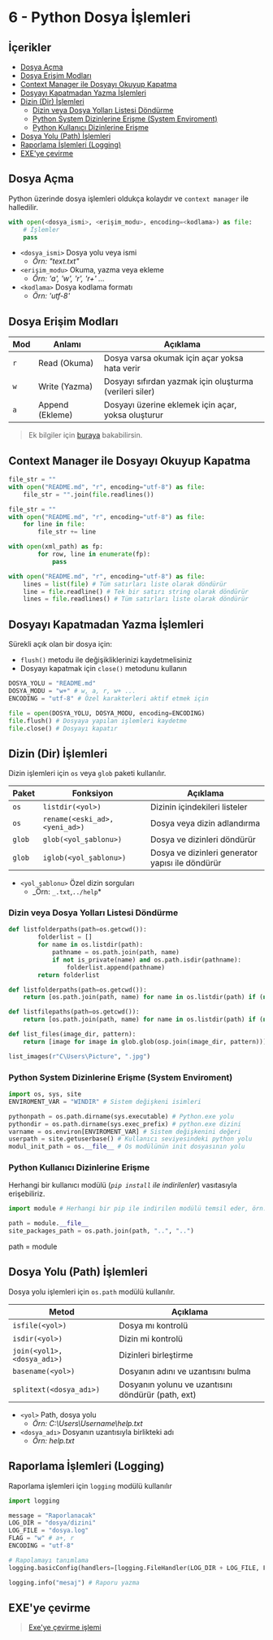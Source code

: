 # 6 - Python Dosya İşlemleri <!-- omit in toc -->

## İçerikler <!-- omit in toc -->

- [Dosya Açma](#Dosya-A%C3%A7ma)
- [Dosya Erişim Modları](#Dosya-Eri%C5%9Fim-Modlar%C4%B1)
- [Context Manager ile Dosyayı Okuyup Kapatma](#Context-Manager-ile-Dosyay%C4%B1-Okuyup-Kapatma)
- [Dosyayı Kapatmadan Yazma İşlemleri](#Dosyay%C4%B1-Kapatmadan-Yazma-%C4%B0%C5%9Flemleri)
- [Dizin (Dir) İşlemleri](#Dizin-Dir-%C4%B0%C5%9Flemleri)
  - [Dizin veya Dosya Yolları Listesi Döndürme](#Dizin-veya-Dosya-Yollar%C4%B1-Listesi-D%C3%B6nd%C3%BCrme)
  - [Python System Dizinlerine Erişme (System Enviroment)](#Python-System-Dizinlerine-Eri%C5%9Fme-System-Enviroment)
  - [Python Kullanıcı Dizinlerine Erişme](#Python-Kullan%C4%B1c%C4%B1-Dizinlerine-Eri%C5%9Fme)
- [Dosya Yolu (Path) İşlemleri](#Dosya-Yolu-Path-%C4%B0%C5%9Flemleri)
- [Raporlama İşlemleri (Logging)](#Raporlama-%C4%B0%C5%9Flemleri-Logging)
- [EXE'ye çevirme](#EXEye-%C3%A7evirme)

## Dosya Açma

Python üzerinde dosya işlemleri oldukça kolaydır ve `context manager` ile halledilir.

```python
with open(<dosya_ismi>, <erişim_modu>, encoding=<kodlama>) as file:
    # İşlemler
    pass
```

- `<dosya_ismi>` Dosya yolu veya ismi
  - _Örn: "text.txt"_
- `<erişim_modu>` Okuma, yazma veya ekleme
  - _Örn: 'a', 'w', 'r', 'r+' ..._
- `<kodlama>` Dosya kodlama formatı
  - _Örn: 'utf-8'_

## Dosya Erişim Modları

| Mod | Anlamı          | Açıklama                                                |
| --- | --------------- | ------------------------------------------------------- |
| `r` | Read (Okuma)    | Dosya varsa okumak için açar yoksa hata verir           |
| `w` | Write (Yazma)   | Dosyayı sıfırdan yazmak için oluşturma (verileri siler) |
| `a` | Append (Ekleme) | Dosyayı üzerine eklemek için açar, yoksa oluşturur      |

> Ek bilgiler için [buraya][dosya erişim modları] bakabilirsin.

## Context Manager ile Dosyayı Okuyup Kapatma

```python
file_str = ""
with open("README.md", "r", encoding="utf-8") as file:
    file_str = "".join(file.readlines())

```

```python
file_str = ""
with open("README.md", "r", encoding="utf-8") as file:
    for line in file:
        file_str += line

```

```python
with open(xml_path) as fp:
        for row, line in enumerate(fp):
            pass
```

```python
with open("README.md", "r", encoding="utf-8") as file:
    lines = list(file) # Tüm satırları liste olarak döndürür
    line = file.readline() # Tek bir satırı string olarak döndürür
    lines = file.readlines() # Tüm satırları liste olarak döndürür

```

## Dosyayı Kapatmadan Yazma İşlemleri

Sürekli açık olan bir dosya için:

- `flush()` metodu ile değişikliklerinizi kaydetmelisiniz
- Dosyayı kapatmak için `close()` metodunu kullanın

```python
DOSYA_YOLU = "README.md"
DOSYA_MODU = "w+" # w, a, r, w+ ...
ENCODING = "utf-8" # Özel karakterleri aktif etmek için

file = open(DOSYA_YOLU, DOSYA_MODU, encoding=ENCODING)
file.flush() # Dosyaya yapılan işlemleri kaydetme
file.close() # Dosyayı kapatır
```

## Dizin (Dir) İşlemleri

Dizin işlemleri için `os` veya `glob` paketi kullanılır.

| Paket  | Fonksiyon                      | Açıklama                                         |
| ------ | ------------------------------ | ------------------------------------------------ |
| `os`   | `listdir(<yol>)`               | Dizinin içindekileri listeler                    |
| `os`   | `rename(<eski_ad>, <yeni_ad>)` | Dosya veya dizin adlandırma                      |
| `glob` | `glob(<yol_şablonu>)`          | Dosya ve dizinleri döndürür                      |
| `glob` | `iglob(<yol_şablonu>)`         | Dosya ve dizinleri generator yapısı ile döndürür |

- `<yol_şablonu>` Özel dizin sorguları
  - _Örn: `_.txt`,`../help`\*

### Dizin veya Dosya Yolları Listesi Döndürme

```python
def listfolderpaths(path=os.getcwd()):
        folderlist = []
        for name in os.listdir(path):
            pathname = os.path.join(path, name)
            if not is_private(name) and os.path.isdir(pathname):
                folderlist.append(pathname)
        return folderlist

def listfolderpaths(path=os.getcwd()):
    return [os.path.join(path, name) for name in os.listdir(path) if (not is_private(name) and os.path.isdir(os.path.join(path, name)))]

def listfilepaths(path=os.getcwd()):
    return [os.path.join(path, name) for name in os.listdir(path) if (not is_private(name) and os.path.isfile(os.path.join(path, name)))]

def list_files(image_dir, pattern):
    return [image for image in glob.glob(osp.join(image_dir, pattern))]

list_images(r"C\Users\Picture", ".jpg")
```

### Python System Dizinlerine Erişme (System Enviroment)

```python
import os, sys, site
ENVIROMENT_VAR = "WINDIR" # Sistem değişkeni isimleri

pythonpath = os.path.dirname(sys.executable) # Python.exe yolu
pythondir = os.path.dirname(sys.exec_prefix) # python.exe dizini
varname = os.environ[ENVIROMENT_VAR] # Sistem değişkenini değeri
userpath = site.getuserbase() # Kullanıcı seviyesindeki python yolu
modul_init_path = os.__file__ # Os modülünün init dosyasının yolu
```

### Python Kullanıcı Dizinlerine Erişme

Herhangi bir kullanıcı modülü (_`pip install` ile indirilenler_) vasıtasıyla erişebiliriz.

```python
import module # Herhangi bir pip ile indirilen modülü temsil eder, örn: pynput

path = module.__file__
site_packages_path = os.path.join(path, "..", "..")
```

path = module

## Dosya Yolu (Path) İşlemleri

Dosya yolu işlemleri için `os.path` modülü kullanılır.

| Metod                       | Açıklama                                           |
| --------------------------- | -------------------------------------------------- |
| `isfile(<yol>)`             | Dosya mı kontrolü                                  |
| `isdir(<yol>)`              | Dizin mi kontrolü                                  |
| `join(<yol1>, <dosya_adı>)` | Dizinleri birleştirme                              |
| `basename(<yol>)`           | Dosyanın adını ve uzantısını bulma                 |
| `splitext(<dosya_adı>)`     | Dosyanın yolunu ve uzantısını döndürür (path, ext) |

- `<yol>` Path, dosya yolu
  - _Örn: C:\Users\Username\help.txt_
- `<dosya_adı>` Dosyanın uzantısıyla birlikteki adı
  - _Örn: help.txt_

[dosya erişim modları]: https://stackoverflow.com/a/1466036/9770490

## Raporlama İşlemleri (Logging)

Raporlama işlemleri için `logging` modülü kullanılır

```python
import logging

message = "Raporlanacak"
LOG_DIR = "dosya/dizini"
LOG_FILE = "dosya.log"
FLAG = "w" # a+, r
ENCODING = "utf-8"

# Rapolamayı tanımlama
logging.basicConfig(handlers=[logging.FileHandler(LOG_DIR + LOG_FILE, FLAG, ENCODING)], level=logging.DEBUG, format='%(asctime)s: %(message)s')

logging.info("mesaj") # Raporu yazma

```

## EXE'ye çevirme

> [Exe'ye çevirme işlemi](https://nitratine.net/blog/post/convert-py-to-exe/)
